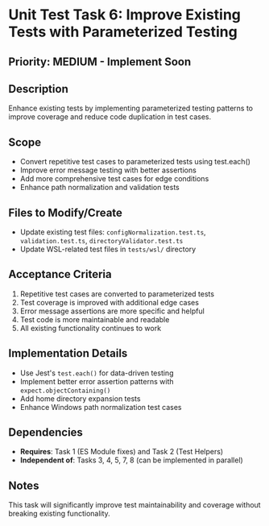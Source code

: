 # Unit Test Task 6: Improve Existing Tests with Parameterized Testing

## Priority: MEDIUM - Implement Soon

## Description

Enhance existing tests by implementing parameterized testing patterns to improve coverage and reduce code duplication in test cases.

## Scope

- Convert repetitive test cases to parameterized tests using test.each()
- Improve error message testing with better assertions
- Add more comprehensive test cases for edge conditions
- Enhance path normalization and validation tests

## Files to Modify/Create

- Update existing test files: `configNormalization.test.ts`, `validation.test.ts`, `directoryValidator.test.ts`
- Update WSL-related test files in `tests/wsl/` directory

## Acceptance Criteria

1. Repetitive test cases are converted to parameterized tests
2. Test coverage is improved with additional edge cases
3. Error message assertions are more specific and helpful
4. Test code is more maintainable and readable
5. All existing functionality continues to work

## Implementation Details

- Use Jest's `test.each()` for data-driven testing
- Implement better error assertion patterns with `expect.objectContaining()`
- Add home directory expansion tests
- Enhance Windows path normalization test cases

## Dependencies

- **Requires**: Task 1 (ES Module fixes) and Task 2 (Test Helpers)
- **Independent of**: Tasks 3, 4, 5, 7, 8 (can be implemented in parallel)

## Notes

This task will significantly improve test maintainability and coverage without breaking existing functionality.

